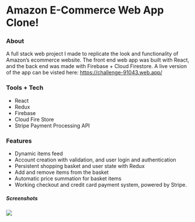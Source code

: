 # Amazon E-Commerce Web App Clone!

### About
A full stack web project I made to replicate the look and functionality of Amazon’s ecommerce website. The front end web app was built with React, and the back end was made with Firebase + Cloud Firestore. A live version of the app can be visted here: https://challenge-91043.web.app/ 

### Tools + Tech
- React
- Redux
- Firebase
- Cloud Fire Store
- Stripe Payment Processing API

### Features
- Dynamic items feed
- Account creation with validation, and user login and authentication
- Persistent shopping basket and user state with Redux
- Add and remove items from the basket
- Automatic price summation for basket items
- Working checkout and credit card payment system, powered by Stripe. 


##### Screenshots
![](DemoImages/Team_Builder_Screen.png)
